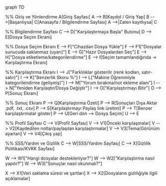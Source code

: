 graph TD

%% Giriş ve Yönlendirme
A[Giriş Sayfası]
A --> B[Kaydol / Giriş Yap]
B -->|Başarılıysa| C[Anasayfa / Bilgilendirme Sayfası]
A -->|Zaten kayıtlıysa| C

%% Bilgilendirme Sayfası
C --> D["Karşılaştırmaya Başla" Butonu]
D --> E[Dosya Seçim Ekranı]

%% Dosya Seçim Ekranı
E --> F["Cihazdan Dosya Yükle"]
F --> F1["Dosyalar sunucuda saklanmaz (uyarı)"]
E --> G["Hazır Dosyalardan Seç"]
E --> H["Dosya etiketleme/kategorilendirme"]
E --> I[Seçim tamamlandığında → Karşılaştırma Ekranı]

%% Karşılaştırma Ekranı
I --> J["Farklılıklar gösterilir (renk kodları, satır-satır)"]
I --> K["Benzerlik Skoru %"]
I --> L["Makine Öğrenimiyle kategorilendirme (gelişmiş)"]
I --> M["Yorum bırakma/not ekleme alanı"]
I --> N["Yeniden Karşılaştır/Dosya Değiştir"]
I --> O["Karşılaştırmayı Bitir"]
O --> P[Sonuç Ekranı]

%% Sonuç Ekranı
P --> Q[Karşılaştırma Özeti]
P --> R[Sonuçları Dışa Aktar .pdf, .txt, .csv]
P --> S[Karşılaştırmayı Paylaş link üretimi]
P --> T[Benzer karşılaştırmalar göster]
P --> U[Geri dön --> Dosya Seçim]
U --> E

%% Profil Sayfası
C --> V[Profil Sayfası]
V --> V1[Önceki karşılaşmalar]
V --> V2[Kaydedilen notlar/paylaşılan karşılaştırmalar]
V --> V3[Tema/Görünüm ayarları]
V --> V4[Çıkış yap]

%% SSS/Yardım ve Gizlilik
C --> W[SSS/Yardım Sayfası]
C --> X[Gizlilik Politikası/KVKK Sayfası]

W --> W1["Hangi dosyalar destekleniyor?"]
W --> W2["Karşılaştırma nasıl yapılır?"]
W --> W3["Sonuçlar nasıl okunmalı?"]

X --> X1[Veri saklama süresi ve şartları]
X --> X2[Dosyaların gizliliğiyle ilgili açıklamalar]
